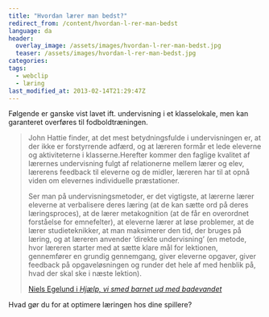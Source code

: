 ```yaml
---
title: "Hvordan lærer man bedst?"
redirect_from: /content/hvordan-l-rer-man-bedst
language: da
header:
  overlay_image: /assets/images/hvordan-l-rer-man-bedst.jpg
  teaser: /assets/images/hvordan-l-rer-man-bedst.jpg
categories:
tags:
  - webclip
  - læring
last_modified_at: 2013-02-14T21:29:47Z
---
```


Følgende er ganske vist lavet ift. undervisning i et klasselokale, men kan garanteret overføres til fodboldtræningen.

> John Hattie finder, at det mest betydningsfulde i undervisningen er, at der ikke er forstyrrende adfærd, og at læreren formår et lede eleverne og aktiviteterne i klasserne.Herefter kommer den faglige kvalitet af lærernes undervisning fulgt af relationerne mellem lærer og elev, lærerens feedback til eleverne og de midler, læreren har til at opnå viden om elevernes individuelle præstationer.
> 
> Ser man på undervisningsmetoder, er det vigtigste, at lærerne lærer eleverne at verbalisere deres læring (at de kan sætte ord på deres læringsproces), at de lærer metakognition (at de får en overordnet forståelse for emnefelter), at eleverne lærer at løse problemer, at de lærer studieteknikker, at man maksimerer den tid, der bruges på læring, og at læreren anvender ’direkte undervisning’ (en metode, hvor læreren starter med at sætte klare mål for lektionen, gennemfører en grundig gennemgang, giver eleverne opgaver, giver feedback på opgaveløsningen og runder det hele af med henblik på, hvad der skal ske i næste lektion).
> 
> [Niels Egelund i _Hjælp, vi smed barnet ud med badevandet_](http://politiken.dk/debat/kroniker/ECE1151944/hjaelp-vi-smed-barnet-ud-med-badevandet/)

Hvad gør du for at optimere læringen hos dine spillere?
